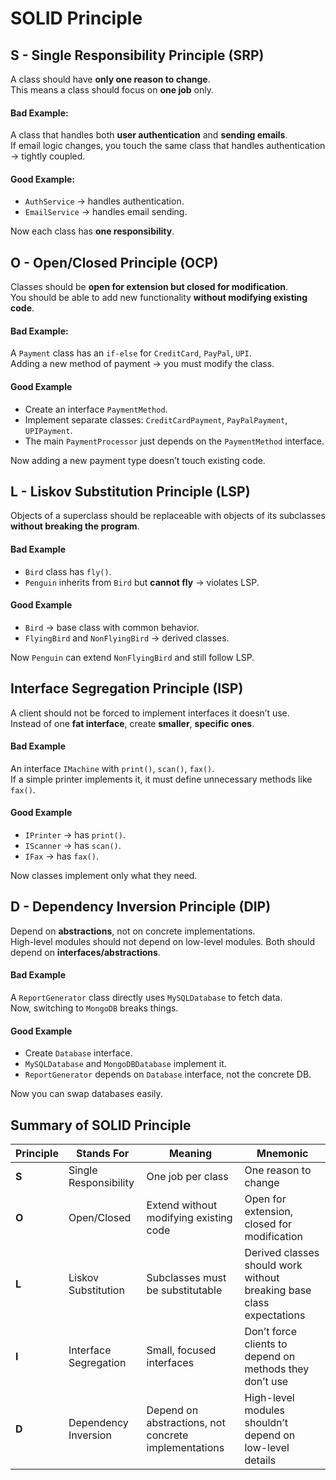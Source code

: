 # SOLID Principle

## S - Single Responsibility Principle (SRP)

A class should have **only one reason to change**. <br>
This means a class should focus on **one job** only.

#### Bad Example:

A class that handles both **user authentication** and **sending emails**. <br>
If email logic changes, you touch the same class that handles authentication → tightly coupled.

#### Good Example:

- `AuthService` → handles authentication.
- `EmailService` → handles email sending.

Now each class has **one responsibility**.

## O - Open/Closed Principle (OCP)

Classes should be **open for extension but closed for modification**. <br>
You should be able to add new functionality **without modifying existing code**.

#### Bad Example:

A `Payment` class has an `if-else` for `CreditCard`, `PayPal`, `UPI`. <br>
Adding a new method of payment → you must modify the class.

#### Good Example

- Create an interface `PaymentMethod`.
- Implement separate classes: `CreditCardPayment`, `PayPalPayment`, `UPIPayment`.
- The main `PaymentProcessor` just depends on the `PaymentMethod` interface.

Now adding a new payment type doesn’t touch existing code.

## L - Liskov Substitution Principle (LSP)

Objects of a superclass should be replaceable with objects of its subclasses **without breaking the program**.

#### Bad Example

- `Bird` class has `fly()`.
- `Penguin` inherits from `Bird` but **cannot fly** → violates LSP.

#### Good Example

- `Bird` → base class with common behavior.
- `FlyingBird` and `NonFlyingBird` → derived classes.

Now `Penguin` can extend `NonFlyingBird` and still follow LSP.

## Interface Segregation Principle (ISP)

A client should not be forced to implement interfaces it doesn’t use. <br>
Instead of one **fat interface**, create **smaller**, **specific ones**.

#### Bad Example

An interface `IMachine` with `print()`, `scan()`, `fax()`. <br>
If a simple printer implements it, it must define unnecessary methods like `fax()`.

#### Good Example

- `IPrinter` → has `print()`.
- `IScanner` → has `scan()`.
- `IFax` → has `fax()`.

Now classes implement only what they need.

## D - Dependency Inversion Principle (DIP)

Depend on **abstractions**, not on concrete implementations. <br>
High-level modules should not depend on low-level modules. Both should depend on **interfaces/abstractions**.

#### Bad Example

A `ReportGenerator` class directly uses `MySQLDatabase` to fetch data. <br>
Now, switching to `MongoDB` breaks things.

#### Good Example

- Create `Database` interface.
- `MySQLDatabase` and `MongoDBDatabase` implement it.
- `ReportGenerator` depends on `Database` interface, not the concrete DB.

Now you can swap databases easily.

## Summary of SOLID Principle

| Principle | Stands For            | Meaning                                              | Mnemonic                                                             |
| --------- | --------------------- | ---------------------------------------------------- | -------------------------------------------------------------------- |
| **S**     | Single Responsibility | One job per class                                    | One reason to change                                                 |
| **O**     | Open/Closed           | Extend without modifying existing code               | Open for extension, closed for modification                          |
| **L**     | Liskov Substitution   | Subclasses must be substitutable                     | Derived classes should work without breaking base class expectations |
| **I**     | Interface Segregation | Small, focused interfaces                            | Don’t force clients to depend on methods they don’t use              |
| **D**     | Dependency Inversion  | Depend on abstractions, not concrete implementations | High-level modules shouldn’t depend on low-level details             |
